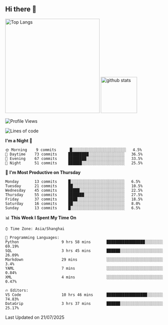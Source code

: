 ## Hi there 👋
<p align="left"> 
  <img alt="Top Langs" height="300px" src="https://github-readme-stats.vercel.app/api/top-langs/?username=Sierraki&layout=compact&show_icons=true&theme=onedark" />
  <a href="https://github.com/Sierraki/LC_Solve">
   <img alt="github stats"height="115px"  src="https://github-readme-stats.vercel.app/api/pin/?username=Sierraki&repo=LC_Solve&theme=onedark&show_icons=true" />
  </a>


<!--START_SECTION:waka-->
![Profile Views](http://img.shields.io/badge/Profile%20Views-0-blue)

![Lines of code](https://img.shields.io/badge/From%20Hello%20World%20I%27ve%20Written-2605%20lines%20of%20code-blue)

**I'm a Night 🦉** 

```text
🌞 Morning    9 commits      █░░░░░░░░░░░░░░░░░░░░░░░░   4.5% 
🌆 Daytime    73 commits     █████████░░░░░░░░░░░░░░░░   36.5% 
🌃 Evening    67 commits     ████████░░░░░░░░░░░░░░░░░   33.5% 
🌙 Night      51 commits     ██████░░░░░░░░░░░░░░░░░░░   25.5%

```
📅 **I'm Most Productive on Thursday** 

```text
Monday       13 commits     █░░░░░░░░░░░░░░░░░░░░░░░░   6.5% 
Tuesday      21 commits     ██░░░░░░░░░░░░░░░░░░░░░░░   10.5% 
Wednesday    45 commits     █████░░░░░░░░░░░░░░░░░░░░   22.5% 
Thursday     55 commits     ███████░░░░░░░░░░░░░░░░░░   27.5% 
Friday       37 commits     ████░░░░░░░░░░░░░░░░░░░░░   18.5% 
Saturday     16 commits     ██░░░░░░░░░░░░░░░░░░░░░░░   8.0% 
Sunday       13 commits     █░░░░░░░░░░░░░░░░░░░░░░░░   6.5%

```


📊 **This Week I Spent My Time On** 

```text
⌚︎ Time Zone: Asia/Shanghai

💬 Programming Languages: 
Python                   9 hrs 58 mins       █████████████████░░░░░░░░   69.19% 
SQL                      3 hrs 45 mins       ██████░░░░░░░░░░░░░░░░░░░   26.09% 
Markdown                 29 mins             ░░░░░░░░░░░░░░░░░░░░░░░░░   3.4% 
YAML                     7 mins              ░░░░░░░░░░░░░░░░░░░░░░░░░   0.84% 
XML                      4 mins              ░░░░░░░░░░░░░░░░░░░░░░░░░   0.47%

🔥 Editors: 
VS Code                  10 hrs 46 mins      ██████████████████░░░░░░░   74.83% 
DataGrip                 3 hrs 37 mins       ██████░░░░░░░░░░░░░░░░░░░   25.17%

```


 Last Updated on 21/07/2025
<!--END_SECTION:waka-->
